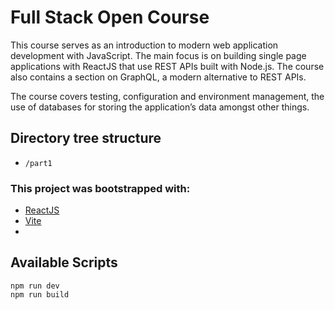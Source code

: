 # Full Stack Open Course

This course serves as an introduction to modern web application development with JavaScript. The main focus is on building single page applications with ReactJS that use REST APIs built with Node.js. The course also contains a section on GraphQL, a modern alternative to REST APIs.

The course covers testing, configuration and environment management, the use of databases for storing the application’s data amongst other things.

## Directory tree structure
- `/part1`


### This project was bootstrapped with:

- [ReactJS](https://es.reactjs.org)
- [Vite](https://vitejs.dev)
- 

## Available Scripts

    npm run dev
    npm run build

